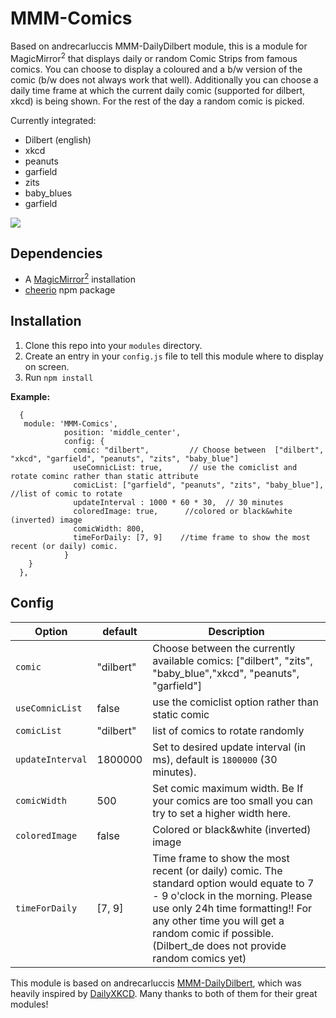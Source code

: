 # MMM-Comics
Based on andrecarluccis MMM-DailyDilbert module, this is a module for MagicMirror<sup>2</sup> that displays daily or random Comic Strips from famous comics.
You can choose to display a coloured and a b/w version of the comic (b/w does not always work that well). 
Additionally you can choose a daily time frame at which the current daily comic (supported for dilbert, xkcd) is being shown. For the rest of the day a random comic is picked.

Currently integrated:
  * Dilbert (english)
  * xkcd
  * peanuts
  * garfield
  * zits
  * baby_blues
  * garfield
  

<img src="dilbert.png"></img>

## Dependencies
  * A [MagicMirror<sup>2</sup>](https://github.com/MichMich/MagicMirror) installation
  * [cheerio](https://github.com/cheeriojs/cheerio) npm package

## Installation
  1. Clone this repo into your `modules` directory.
  2. Create an entry in your `config.js` file to tell this module where to display on screen.
  3. Run `npm install`

 **Example:**
```
  {
   module: 'MMM-Comics',
			position: 'middle_center',
			config: {
			  comic: "dilbert",         // Choose between  ["dilbert", "xkcd", "garfield", "peanuts", "zits", "baby_blue"]
			  useComnicList: true,      // use the comiclist and rotate cominc rather than static attribute
			  comicList: ["garfield", "peanuts", "zits", "baby_blue"],  //list of comic to rotate
			  updateInterval : 1000 * 60 * 30,  // 30 minutes
			  coloredImage: true,      //colored or black&white (inverted) image
			  comicWidth: 800,
			  timeForDaily: [7, 9]    //time frame to show the most recent (or daily) comic.
			}
    }
  },
```

## Config
| **Option** | **default** | **Description** |
| --- | --- | --- |
| `comic` | "dilbert" | Choose between the currently available comics: ["dilbert", "zits", "baby_blue","xkcd", "peanuts", "garfield"] |
| `useComnicList` | false | use the comiclist option rather than static comic |
| `comicList` | "dilbert" | list of comics to rotate randomly |
| `updateInterval` | 1800000 | Set to desired update interval (in ms), default is `1800000` (30 minutes). |
| `comicWidth` | 500 | Set comic maximum width. Be If your comics are too small you can try to set a higher width here. |
| `coloredImage` | false | Colored or black&white (inverted) image |
| `timeForDaily` | [7, 9] | Time frame to show the most recent (or daily) comic. The standard option would equate to 7 - 9 o'clock in the morning. Please use only 24h time formatting!! For any other time you will get a random comic if possible. (Dilbert_de does not provide random comics yet) |




This module is based on andrecarluccis [MMM-DailyDilbert](https://github.com/andrecarlucci/MMM-DailyDilbert), which was heavily inspired by [DailyXKCD](https://github.com/Blastitt/DailyXKCD).
Many thanks to both of them for their great modules!
